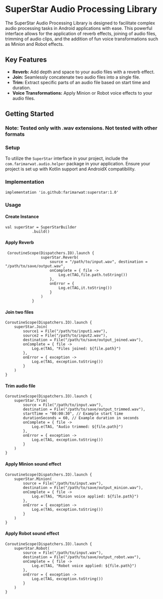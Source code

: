 # SuperStar Audio Processing Library

The SuperStar Audio Processing Library is designed to facilitate complex audio processing tasks in Android applications with ease. This powerful interface allows for the application of reverb effects, joining of audio files, trimming of audio clips, and the addition of fun voice transformations such as Minion and Robot effects.

## Key Features

- **Reverb:** Add depth and space to your audio files with a reverb effect.
- **Join:** Seamlessly concatenate two audio files into a single file.
- **Trim:** Extract specific parts of an audio file based on start time and duration.
- **Voice Transformations:** Apply Minion or Robot voice effects to your audio files.

## Getting Started

### Note: Tested only with .wav extensions. Not tested with other formats

### Setup

To utilize the `SuperStar` interface in your project, include the `com.farimarwat.audio.helper` package in your application. Ensure your project is set up with Kotlin support and AndroidX compatibility.

### Implementation
```
implementation 'io.github:farimarwat:superstar:1.0'
```

### Usage

#### Create Instance
```
val superStar = SuperStarBuilder
            .build()
```

#### Apply Reverb
```
 CoroutineScope(Dispatchers.IO).launch {
                superStar.Reverb(
                    source = "/path/to/input.wav", destination = "/path/to/save/output.wav",
                    onComplete = { file ->
                        Log.e(TAG,file.path.toString())
                    },
                    onError = {
                        Log.e(TAG,it.toString())
                    }
                )
            }
```

#### Join two files
```
CoroutineScope(Dispatchers.IO).launch {
    superStar.Join(
        source1 = File("/path/to/input1.wav"), 
        source2 = File("/path/to/input2.wav"), 
        destination = File("/path/to/save/output_joined.wav"),
        onComplete = { file ->
            Log.e(TAG, "Files joined: ${file.path}")
        },
        onError = { exception ->
            Log.e(TAG, exception.toString())
        }
    )
}

```

#### Trim audio file
```
CoroutineScope(Dispatchers.IO).launch {
    superStar.Trim(
        source = File("/path/to/input.wav"), 
        destination = File("/path/to/save/output_trimmed.wav"),
        startTime = "00:00:30", // Example start time
        durationSeconds = 60, // Example duration in seconds
        onComplete = { file ->
            Log.e(TAG, "Audio trimmed: ${file.path}")
        },
        onError = { exception ->
            Log.e(TAG, exception.toString())
        }
    )
}

```

#### Apply Minion sound effect
```
CoroutineScope(Dispatchers.IO).launch {
    superStar.Minion(
        source = File("/path/to/input.wav"), 
        destination = File("/path/to/save/output_minion.wav"),
        onComplete = { file ->
            Log.e(TAG, "Minion voice applied: ${file.path}")
        },
        onError = { exception ->
            Log.e(TAG, exception.toString())
        }
    )
}

```

#### Apply Robot sound effect
```
CoroutineScope(Dispatchers.IO).launch {
    superStar.Robot(
        source = File("/path/to/input.wav"), 
        destination = File("/path/to/save/output_robot.wav"),
        onComplete = { file ->
            Log.e(TAG, "Robot voice applied: ${file.path}")
        },
        onError = { exception ->
            Log.e(TAG, exception.toString())
        }
    )
}

```
